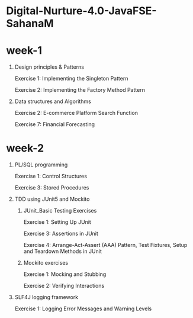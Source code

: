 # Digital-Nurture-4.0-JavaFSE-SahanaM
# week-1

1. Design principles & Patterns
   
   Exercise 1: Implementing the Singleton Pattern
  
   Exercise 2: Implementing the Factory Method Pattern
  

3. Data structures and Algorithms
   
   Exercise 2: E-commerce Platform Search Function
   
   Exercise 7: Financial Forecasting
   

# week-2

1. PL/SQL programming
   
   Exercise 1: Control Structures
   
   Exercise 3: Stored Procedures
   

2. TDD using JUnit5 and Mockito
   
   1. JUnit_Basic Testing Exercises
      
      Exercise 1: Setting Up JUnit
      
      Exercise 3: Assertions in JUnit
      
      Exercise 4: Arrange-Act-Assert (AAA) Pattern, Test Fixtures, Setup and Teardown Methods in JUnit
      
   2. Mockito exercises
      
      Exercise 1: Mocking and Stubbing
      
      Exercise 2: Verifying Interactions
      

3. SLF4J logging framework
   
   Exercise 1: Logging Error Messages and Warning Levels



